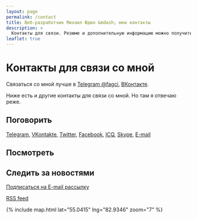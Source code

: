 ```yaml
---
layout: page
permalink: /contact
title: Веб-разработчик Михаил Юдин &mdash; мои контакты
description: >
  Контакты для связи. Резюме и дополнительную информацию можно получить, связавшись со мной.
leaflet: true
---
```


# Контакты для связи со мной

Связаться со мной лучше в [Telegram @fagci](https://t.me/{{site.username.telegram}}), [ВКонтакте](https://vk.com/{{site.username.vk}}).

Ниже есть и другие контакты для связи со мной. Но там я отвечаю реже.

## Поговорить

<div data-proofer-ignore>
<a title="Написать в Telegram" href="https://t.me/{{site.username.telegram}}">Telegram</a>,
<a title="Написать в VKontakte" href="https://vk.com/{{site.username.vk}}">VKontakte</a>,
<a title="Написать в Twitter" href="https://twitter.com/{{site.username.twitter}}">Twitter</a>,
<a title="Написать в Facebook" href="https://www.facebook.com/{{site.username.facebook}}" data-proofer-ignore>Facebook</a>,
<a title="Написать в ICQ" href="https://icq.im/{{site.username.icq}}">ICQ</a>,
<a title="Написать в Skype" href="skype:{{site.username.skype}}?chat">Skype</a>,
<a title="Написать на E-mail" href="mailto:&#102;&#097;&#103;&#099;&#105;&#046;&#110;&#115;&#107;&#064;&#103;&#109;&#097;&#105;&#108;&#046;&#099;&#111;&#109;">E-mail</a>
</div>

## Посмотреть

<div class="contact-icons" data-proofer-ignore>
<a class="i-soc i-github" title="Github" href="https://github.com/{{site.username.github}}"><span class="iconify" data-icon="mdi-github-circle" ></span></a>
<a class="i-soc i-instagram" title="Instagram" href="https://instagram.com/{{site.username.instagram}}"><span class="iconify" data-icon="mdi-instagram" ></span></a>
<a class="i-soc i-youtube" title="YouTube" href="https://www.youtube.com/channel/UCgziLhBbQPGSQedqMKBR9Xw?view_as=subscriber"><span class="iconify" data-icon="mdi-youtube" ></span></a>
<a class="i-soc i-stackoverflow" title="StackOverflow" href="https://stackoverflow.com/users/7667774/%D0%9C%D0%B8%D1%85%D0%B0%D0%B8%D0%BB-%D0%AE%D0%B4%D0%B8%D0%BD?tab=profile"><span class="iconify" data-icon="mdi-stackoverflow" ></span></a>
<a class="i-soc i-pinterest" title="Pinterest" href="https://www.pinterest.ru/{{site.username.pinterest}}/"><span class="iconify" data-icon="mdi-pinterest" ></span></a>
</div>

## Следить за новостями

<a href="/subscribe"><span class="iconify i-soc" data-icon="mdi-email"></span> Подписаться на E-mail рассылку</a>

<a href ="/feed.xml"><span class="iconify i-soc" data-icon="mdi-rss"></span> RSS feed</a>

{% include map.html lat="55.0415" lng="82.9346" zoom="7" %}
